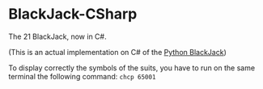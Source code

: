 # BlackJack-CSharp
The 21 BlackJack, now in C#.

(This is an actual implementation on C# of the <a href="https://github.com/Davichet-e/BlackJack.py">Python BlackJack</a>)

To display correctly the symbols of the suits, you have to run on the same terminal the following command: `chcp 65001`

